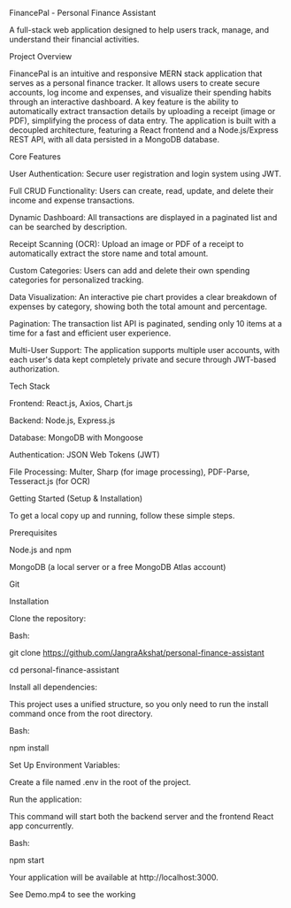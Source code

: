 FinancePal - Personal Finance Assistant

A full-stack web application designed to help users track, manage, and understand their financial activities.

Project Overview

FinancePal is an intuitive and responsive MERN stack application that serves as a personal finance tracker. It allows users to create secure accounts, log income and expenses, and visualize their spending habits through an interactive dashboard. A key feature is the ability to automatically extract transaction details by uploading a receipt (image or PDF), simplifying the process of data entry. The application is built with a decoupled architecture, featuring a React frontend and a Node.js/Express REST API, with all data persisted in a MongoDB database.


Core Features

User Authentication: Secure user registration and login system using JWT.

Full CRUD Functionality: Users can create, read, update, and delete their income and expense transactions.

Dynamic Dashboard: All transactions are displayed in a paginated list and can be searched by description.

Receipt Scanning (OCR): Upload an image or PDF of a receipt to automatically extract the store name and total amount.

Custom Categories: Users can add and delete their own spending categories for personalized tracking.

Data Visualization: An interactive pie chart provides a clear breakdown of expenses by category, showing both the total amount and percentage.

Pagination: The transaction list API is paginated, sending only 10 items at a time for a fast and efficient user experience.

Multi-User Support: The application supports multiple user accounts, with each user's data kept completely private and secure through JWT-based authorization.



Tech Stack 

Frontend: React.js, Axios, Chart.js

Backend: Node.js, Express.js

Database: MongoDB with Mongoose

Authentication: JSON Web Tokens (JWT)

File Processing: Multer, Sharp (for image processing), PDF-Parse, Tesseract.js (for OCR)



Getting Started (Setup & Installation)

To get a local copy up and running, follow these simple steps.



Prerequisites

Node.js and npm

MongoDB (a local server or a free MongoDB Atlas account)

Git



Installation

Clone the repository:

Bash:

git clone https://github.com/JangraAkshat/personal-finance-assistant

cd personal-finance-assistant



Install all dependencies:

This project uses a unified structure, so you only need to run the install command once from the root directory.

Bash:

npm install



Set Up Environment Variables:

Create a file named .env in the root of the project.




Run the application:

This command will start both the backend server and the frontend React app concurrently.

Bash:

npm start


Your application will be available at http://localhost:3000.


See Demo.mp4 to see the working
